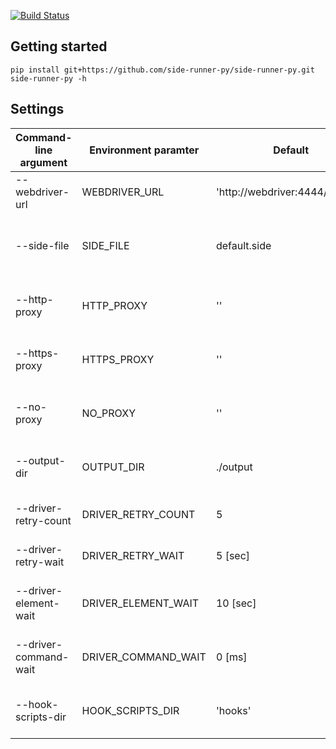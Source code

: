 [![Build Status](https://travis-ci.org/side-runner-py/side-runner-py.svg?branch=master)](https://travis-ci.org/side-runner-py/side-runner-py)

## Getting started

```
pip install git+https://github.com/side-runner-py/side-runner-py.git
side-runner-py -h
```

## Settings
| Command-line argument | Environment paramter | Default | description               |     |
| --------------------- | -------------------- | ------------------------------ | ------------------------- | --- |
| --webdriver-url       | WEBDRIVER_URL        | 'http://webdriver:4444/wd/hub' | URL of Selenium WebDriver |     |
| --side-file | SIDE_FILE | default.side | Selenium IDE "SIDE" file-path pattern for testing |
| --http-proxy | HTTP_PROXY | '' | Proxy settings within WebDriver |
| --https-proxy | HTTPS_PROXY | '' | Proxy settings within WebDriver |
| --no-proxy | NO_PROXY | '' | Proxy settings within WebDriver |
| --output-dir | OUTPUT_DIR | ./output | Test result output directory path |
| --driver-retry-count | DRIVER_RETRY_COUNT | 5 | Driver initialize retry count |
| --driver-retry-wait | DRIVER_RETRY_WAIT | 5 [sec] | Driver initialize wait time |
| --driver-element-wait | DRIVER_ELEMENT_WAIT | 10 [sec] |  Maximum wait time of element selection |
| --driver-command-wait | DRIVER_COMMAND_WAIT | 0 [ms] | Wait time between test commands |
| --hook-scripts-dir | HOOK_SCRIPTS_DIR | 'hooks' | Pre hook python script directory |
